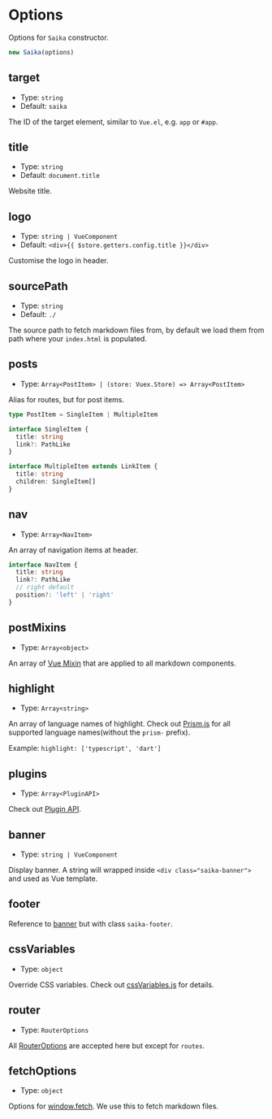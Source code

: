 # Options

Options for `Saika` constructor.

```js
new Saika(options)
```

## target

- Type: `string`
- Default: `saika`

The ID of the target element, similar to `Vue.el`, e.g. `app` or `#app`.

## title

- Type: `string`
- Default: `document.title`

Website title.

## logo

- Type: `string | VueComponent`
- Default: `<div>{{ $store.getters.config.title }}</div>`

Customise the logo in header.

## sourcePath

- Type: `string`
- Default: `./`

The source path to fetch markdown files from, by default we load them from path where your `index.html` is populated.

## posts

- Type: `Array<PostItem> | (store: Vuex.Store) => Array<PostItem>`

Alias for routes, but for post items.

```ts
type PostItem = SingleItem | MultipleItem

interface SingleItem {
  title: string
  link?: PathLike
}

interface MultipleItem extends LinkItem {
  title: string
  children: SingleItem[]
}
```

## nav

- Type: `Array<NavItem>`

An array of navigation items at header.

```ts
interface NavItem {
  title: string
  link?: PathLike
  // right default
  position?: 'left' | 'right'
}
```

## postMixins

- Type: `Array<object>`

An array of [Vue Mixin](https://vuejs.org/v2/api/#mixins) that are applied to all markdown components.

## highlight

- Type: `Array<string>`

An array of language names of highlight. Check out [Prism.js](https://unpkg.com/prismjs/components/) for all supported language names(without the `prism-` prefix).

Example: `highlight: ['typescript', 'dart']`

## plugins

- Type: `Array<PluginAPI>`

Check out [Plugin API](/reference/plugin-api).

## banner

- Type: `string | VueComponent`

Display banner. A string will wrapped inside `<div class="saika-banner">` and used as Vue template.

## footer

Reference to [banner](#banner) but with class `saika-footer`.

## cssVariables

- Type: `object`

Override CSS variables. Check out [cssVariables.js](https://github.com/evillt/saika/blob/master/core/saika/src/utils/cssVariables.js) for details.

## router

- Type: `RouterOptions`

All [RouterOptions](https://router.vuejs.org/api/#router-construction-options) are accepted here but except for `routes`.

## fetchOptions

- Type: `object`

Options for [window.fetch](https://developer.mozilla.org/en-US/docs/Web/API/Fetch_API/Using_Fetch). We use this to fetch markdown files.
